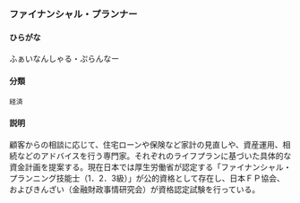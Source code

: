 <div style="display:none;">

## [あ行](securities-terms?id=あ行)
## [か行](securities-terms?id=か行)
## [さ行](securities-terms?id=さ行)
## [た行](securities-terms?id=た行)
## [な行](securities-terms?id=な行)
## [は行](securities-terms?id=は行)

</div>

### ファイナンシャル・プランナー

#### ひらがな

ふぁいなんしゃる・ぷらんなー

#### 分類

`経済`

#### 説明

顧客からの相談に応じて、住宅ローンや保険など家計の見直しや、資産運用、相続などのアドバイスを行う専門家。それぞれのライフプランに基づいた具体的な資金計画を提案する。現在日本では厚生労働省が認定する「ファイナンシャル・プランニング技能士（1．2．3級）」が公的資格として存在し、日本ＦＰ協会、およびきんざい（金融財政事情研究会）が資格認定試験を行っている。

<div style="display:none;">

## [ま行](securities-terms?id=ま行)
## [や行](securities-terms?id=や行)
## [ら行](securities-terms?id=ら行)
## [わ行](securities-terms?id=わ行)
## [英数字・記号](securities-terms?id=英数字・記号)

</div>

